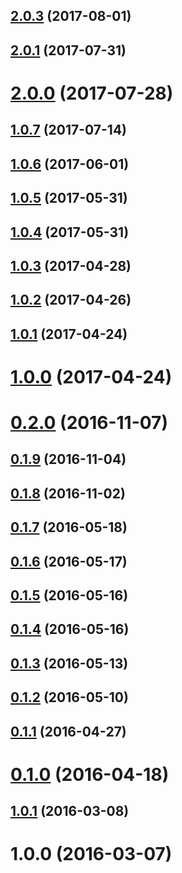 <a name="2.0.3"></a>
## [2.0.3](https://github.com/Pearson-Higher-Ed/features-list/compare/v2.0.1...v2.0.3) (2017-08-01)



<a name="2.0.1"></a>
## [2.0.1](https://github.com/Pearson-Higher-Ed/features-list/compare/v2.0.0...v2.0.1) (2017-07-31)



<a name="2.0.0"></a>
# [2.0.0](https://github.com/Pearson-Higher-Ed/features-list/compare/v1.0.7...v2.0.0) (2017-07-28)



<a name="1.0.7"></a>
## [1.0.7](https://github.com/Pearson-Higher-Ed/features-list/compare/v1.0.6...v1.0.7) (2017-07-14)



<a name="1.0.6"></a>
## [1.0.6](https://github.com/Pearson-Higher-Ed/features-list/compare/v1.0.5...v1.0.6) (2017-06-01)



<a name="1.0.5"></a>
## [1.0.5](https://github.com/Pearson-Higher-Ed/features-list/compare/v1.0.4...v1.0.5) (2017-05-31)



<a name="1.0.4"></a>
## [1.0.4](https://github.com/Pearson-Higher-Ed/features-list/compare/v1.0.3...v1.0.4) (2017-05-31)



<a name="1.0.3"></a>
## [1.0.3](https://github.com/Pearson-Higher-Ed/features-list/compare/v1.0.2...v1.0.3) (2017-04-28)



<a name="1.0.2"></a>
## [1.0.2](https://github.com/Pearson-Higher-Ed/features-list/compare/v1.0.1...v1.0.2) (2017-04-26)



<a name="1.0.1"></a>
## [1.0.1](https://github.com/Pearson-Higher-Ed/features-list/compare/v1.0.0...v1.0.1) (2017-04-24)



<a name="1.0.0"></a>
# [1.0.0](https://github.com/Pearson-Higher-Ed/features-list/compare/v0.2.0...v1.0.0) (2017-04-24)



<a name="0.2.0"></a>
# [0.2.0](https://github.com/Pearson-Higher-Ed/features-list/compare/v0.1.9...v0.2.0) (2016-11-07)



<a name="0.1.9"></a>
## [0.1.9](https://github.com/Pearson-Higher-Ed/features-list/compare/v0.1.8...v0.1.9) (2016-11-04)



<a name="0.1.8"></a>
## [0.1.8](https://github.com/Pearson-Higher-Ed/features-list/compare/v0.1.7...v0.1.8) (2016-11-02)



<a name="0.1.7"></a>
## [0.1.7](https://github.com/Pearson-Higher-Ed/features-list/compare/v0.1.6...v0.1.7) (2016-05-18)



<a name="0.1.6"></a>
## [0.1.6](https://github.com/Pearson-Higher-Ed/features-list/compare/v0.1.5...v0.1.6) (2016-05-17)



<a name="0.1.5"></a>
## [0.1.5](https://github.com/Pearson-Higher-Ed/features-list/compare/v0.1.4...v0.1.5) (2016-05-16)



<a name="0.1.4"></a>
## [0.1.4](https://github.com/Pearson-Higher-Ed/features-list/compare/v0.1.3...v0.1.4) (2016-05-16)



<a name="0.1.3"></a>
## [0.1.3](https://github.com/Pearson-Higher-Ed/features-list/compare/v0.1.2...v0.1.3) (2016-05-13)



<a name="0.1.2"></a>
## [0.1.2](https://github.com/Pearson-Higher-Ed/features-list/compare/v0.1.1...v0.1.2) (2016-05-10)



<a name="0.1.1"></a>
## [0.1.1](https://github.com/Pearson-Higher-Ed/features-list/compare/v0.1.0...v0.1.1) (2016-04-27)



<a name="0.1.0"></a>
# [0.1.0](https://github.com/Pearson-Higher-Ed/features-list/compare/1.0.2...v0.1.0) (2016-04-18)



<a name="1.0.1"></a>
## [1.0.1](https://github.com/Pearson-Higher-Ed/features-list/compare/1.0.0...1.0.1) (2016-03-08)



<a name="1.0.0"></a>
# 1.0.0 (2016-03-07)



